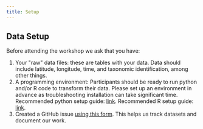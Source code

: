 ```yaml
---
title: Setup
---
```


## Data Setup

Before attending the workshop we ask that you have:

1. Your "raw" data files: these are tables with your data. Data should include latitude, longitude, time, and taxonomic identification, among other things.
2. A programming environment: Participants should be ready to run python and/or R code to transform their data. Please set up an environment in advance as troubleshooting installation can take significant time. Recommended python setup guide: [link](https://ioos.github.io/ioos_code_lab/content/ioos_installation_conda.html). Recommended R setup guide: [link](https://posit.co/download/rstudio-desktop/#download).
3. Created a GitHub issue [using this form](https://github.com/ioos/mbon_data_workshop_2025/issues/new?template=dataset_description.yaml). This helps us track datasets and document our work.
